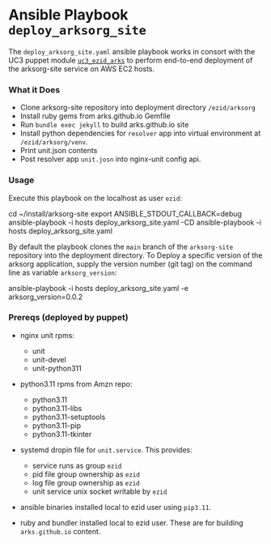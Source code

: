 Ansible Playbook `deploy_arksorg_site`
=====================================

The `deploy_arksorg_site.yaml` ansible playbook works in consort with the
UC3 puppet module [`uc3_ezid_arks`](https://github.com/CDLUC3/uc3-ops-puppet-modules)
to perform end-to-end deployment of the arksorg-site service on AWS EC2 hosts.


### What it Does

- Clone arksorg-site repository into deployment directory `/ezid/arksorg`
- Install ruby gems from arks.github.io Gemfile
- Run `bundle exec jekyll` to build arks.github.io site
- Install python dependencies for `resolver` app into virtual environment at `/ezid/arksorg/venv`.
- Print unit.json contents
- Post resolver app `unit.josn` into nginx-unit config api.


### Usage

Execute this playbook on the localhost as user `ezid`:

   cd ~/install/arksorg-site
   export ANSIBLE_STDOUT_CALLBACK=debug
   ansible-playbook -i hosts deploy_arksorg_site.yaml -CD
   ansible-playbook -i hosts deploy_arksorg_site.yaml

By default the playbook clones the `main` branch of the `arksorg-site`
repository into the deployment directory.  To Deploy a specific version of the
arksorg application, supply the version number (git tag) on the command line as
variable `arksorg_version`:

   ansible-playbook -i hosts deploy_arksorg_site.yaml -e arksorg_version=0.0.2


### Prereqs (deployed by puppet)

- nginx unit rpms:
  - unit
  - unit-devel
  - unit-python311

- python3.11 rpms from Amzn repo:
  - python3.11
  - python3.11-libs
  - python3.11-setuptools
  - python3.11-pip
  - python3.11-tkinter

- systemd dropin file for `unit.service`.  This provides:
  - service runs as group `ezid`
  - pid file group ownership as `ezid`
  - log file group ownership as `ezid`
  - unit service unix socket writable by `ezid`

- ansible binaries installed local to ezid user using `pip3.11`.

- ruby and bundler installed local to ezid user.  These are for building `arks.github.io` content.

